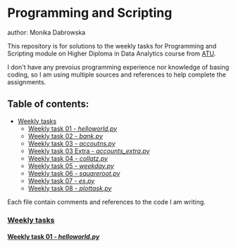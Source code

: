 # Programming and Scripting

author: Monika Dabrowska

This repository is for solutions to the weekly tasks for Programming and Scripting module on Higher Diploma in Data Analytics course from [ATU](https://www.atu.ie/).

I don't have any prevoius programming experience nor knowledge of basing coding, so I am using multiple sources and references to help complete the assignments. 



## Table of contents:
* [Weekly tasks](#weekly-tasks)
    * [Weekly task 01 - *helloworld.py*](#weekly-task-01---helloworldpy)
    * [Weekly task 02 - *bank.py*](https://github.com/mondbr/pands-weekly-tasks/blob/main/bank.py)
    * [Weekly task 03 - *accoutns.py*](https://github.com/mondbr/pands-weekly-tasks/blob/main/accounts.py)
    * [Weekly task 03 Extra - *accounts_extra.py*](https://github.com/mondbr/pands-weekly-tasks/blob/main/accounts_extra.py)
    * [Weekly task 04 - *collatz.py*](https://github.com/mondbr/pands-weekly-tasks/blob/main/collatz.py)
    * [Weekly task 05 - *weekday.py*](https://github.com/mondbr/pands-weekly-tasks/blob/main/weekday.py)
    * [Weekly task 06 - *squareroot.py*](https://github.com/mondbr/pands-weekly-tasks/blob/main/squareroot.py)
    * [Weekly task 07 - *es.py*](https://github.com/mondbr/pands-weekly-tasks/blob/main/es.py)
    * [Weekly task 08 - *plottask.py*](https://github.com/mondbr/pands-weekly-tasks/blob/main/plottask.py)


Each file contain comments and references to the code I am writing. 

### [Weekly tasks](https://github.com/mondbr/pands-weekly-tasks)

#### [Weekly task 01 - *helloworld.py*](https://github.com/mondbr/pands-weekly-tasks/blob/main/helloworld.py)










